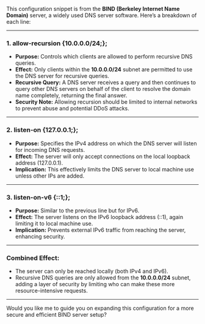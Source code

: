 This configuration snippet is from the **BIND (Berkeley Internet Name Domain)** server, a widely used DNS server software. Here’s a breakdown of each line:

---

### 1. **allow-recursion {10.0.0.0/24;};**

* **Purpose:** Controls which clients are allowed to perform recursive DNS queries.
* **Effect:** Only clients within the **10.0.0.0/24** subnet are permitted to use the DNS server for recursive queries.
* **Recursive Query:** A DNS server receives a query and then continues to query other DNS servers on behalf of the client to resolve the domain name completely, returning the final answer.
* **Security Note:** Allowing recursion should be limited to internal networks to prevent abuse and potential DDoS attacks.

---

### 2. **listen-on {127.0.0.1;};**

* **Purpose:** Specifies the IPv4 address on which the DNS server will listen for incoming DNS requests.
* **Effect:** The server will only accept connections on the local loopback address (127.0.0.1).
* **Implication:** This effectively limits the DNS server to local machine use unless other IPs are added.

---

### 3. **listen-on-v6 {::1;};**

* **Purpose:** Similar to the previous line but for IPv6.
* **Effect:** The server listens on the IPv6 loopback address (::1), again limiting it to local machine use.
* **Implication:** Prevents external IPv6 traffic from reaching the server, enhancing security.

---

### **Combined Effect:**

* The server can only be reached locally (both IPv4 and IPv6).
* Recursive DNS queries are only allowed from the **10.0.0.0/24** subnet, adding a layer of security by limiting who can make these more resource-intensive requests.

---

Would you like me to guide you on expanding this configuration for a more secure and efficient BIND server setup?





